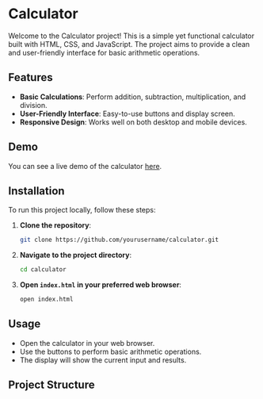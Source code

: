 # Calculator

Welcome to the Calculator project! This is a simple yet functional calculator built with HTML, CSS, and JavaScript. The project aims to provide a clean and user-friendly interface for basic arithmetic operations.

## Features

- **Basic Calculations**: Perform addition, subtraction, multiplication, and division.
- **User-Friendly Interface**: Easy-to-use buttons and display screen.
- **Responsive Design**: Works well on both desktop and mobile devices.

## Demo

You can see a live demo of the calculator [here]([https://calcuverse.vercel.app/]).

## Installation

To run this project locally, follow these steps:

1. **Clone the repository**:
    ```sh
    git clone https://github.com/yourusername/calculator.git
    ```
2. **Navigate to the project directory**:
    ```sh
    cd calculator
    ```
3. **Open `index.html` in your preferred web browser**:
    ```sh
    open index.html
    ```

## Usage

- Open the calculator in your web browser.
- Use the buttons to perform basic arithmetic operations.
- The display will show the current input and results.

## Project Structure

